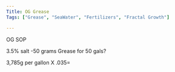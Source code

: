 ```yaml
---
Title: OG Grease
Tags: ["Grease", "SeaWater", "Fertilizers", "Fractal Growth"]

---
```


OG SOP


3.5% salt
-50 grams Grease for 50 gals?


3,785g per gallon X .035=

